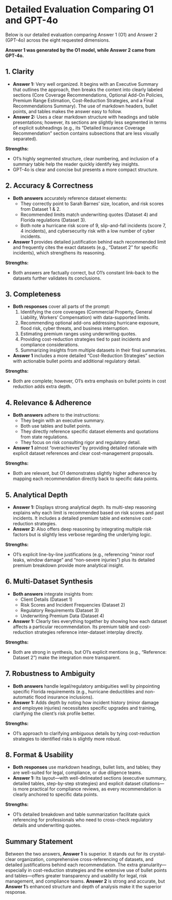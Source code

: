 # Detailed Evaluation Comparing O1 and GPT-4o

Below is our detailed evaluation comparing Answer 1 (O1) and Answer 2 (GPT-4o) across the eight requested dimensions.

**Answer 1 was generated by the O1 model, while Answer 2 came from GPT-4o.**

## 1. Clarity

- **Answer 1:** Very well organized. It begins with an Executive Summary that outlines the approach, then breaks the content into clearly labeled sections (Core Coverage Recommendations, Optional Add-On Policies, Premium Range Estimation, Cost-Reduction Strategies, and a Final Recommendations Summary). The use of markdown headers, bullet points, and tables makes the answer easy to follow.
- **Answer 2:** Uses a clear markdown structure with headings and table presentations; however, its sections are slightly less segmented in terms of explicit subheadings (e.g., its “Detailed Insurance Coverage Recommendation” section contains subsections that are less visually separated).

**Strengths:**
- O1’s highly segmented structure, clear numbering, and inclusion of a summary table help the reader quickly identify key insights.
- GPT-4o is clear and concise but presents a more compact structure.

## 2. Accuracy & Correctness

- **Both answers** accurately reference dataset elements:
  - They correctly point to Sarah Barnes’ size, location, and risk scores from Dataset 1 & 2.
  - Recommended limits match underwriting quotes (Dataset 4) and Florida regulations (Dataset 3).
  - Both note a hurricane risk score of 9, slip-and-fall incidents (score 7, 4 incidents), and cybersecurity risk with a low number of cyber incidents.
- **Answer 1** provides detailed justification behind each recommended limit and frequently cites the exact datasets (e.g., “Dataset 2” for specific incidents), which strengthens its reasoning.

**Strengths:**
- Both answers are factually correct, but O1’s constant link-back to the datasets further validates its conclusions.

## 3. Completeness

- **Both responses** cover all parts of the prompt:
  1. Identifying the core coverages (Commercial Property, General Liability, Workers’ Compensation) with data-supported limits.
  2. Recommending optional add-ons addressing hurricane exposure, flood risk, cyber threats, and business interruption.
  3. Estimating premium ranges using underwriting quotes.
  4. Providing cost-reduction strategies tied to past incidents and compliance considerations.
  5. Summarizing insights from multiple datasets in their final summaries.
- **Answer 1** includes a more detailed “Cost-Reduction Strategies” section with actionable bullet points and additional regulatory detail.

**Strengths:**
- Both are complete; however, O1’s extra emphasis on bullet points in cost reduction adds extra depth.

## 4. Relevance & Adherence

- **Both answers** adhere to the instructions:
  - They begin with an executive summary.
  - Both use tables and bullet points.
  - They directly reference specific dataset elements and quotations from state regulations.
  - They focus on risk consulting rigor and regulatory detail.
- **Answer 1** almost “overachieves” by providing detailed rationale with explicit dataset references and clear cost-management proposals.

**Strengths:**
- Both are relevant, but O1 demonstrates slightly higher adherence by mapping each recommendation directly back to specific data points.

## 5. Analytical Depth

- **Answer 1:** Displays strong analytical depth. Its multi-step reasoning explains why each limit is recommended based on risk scores and past incidents. It includes a detailed premium table and extensive cost-reduction strategies.
- **Answer 2:** Also offers deep reasoning by integrating multiple risk factors but is slightly less verbose regarding the underlying logic.

**Strengths:**
- O1’s explicit line-by-line justifications (e.g., referencing “minor roof leaks, window damage” and “non-severe injuries”) plus its detailed premium breakdown provide more analytical insight.

## 6. Multi-Dataset Synthesis

- **Both answers** integrate insights from:
  - Client Details (Dataset 1)
  - Risk Scores and Incident Frequencies (Dataset 2)
  - Regulatory Requirements (Dataset 3)
  - Underwriting Premium Data (Dataset 4)
- **Answer 1:** Clearly ties everything together by showing how each dataset affects a particular recommendation. Its premium table and cost-reduction strategies reference inter-dataset interplay directly.

**Strengths:**
- Both are strong in synthesis, but O1’s explicit mentions (e.g., “Reference: Dataset 2”) make the integration more transparent.

## 7. Robustness to Ambiguity

- **Both answers** handle legal/regulatory ambiguities well by pinpointing specific Florida requirements (e.g., hurricane deductibles and non-automatic flood insurance inclusions).
- **Answer 1:** Adds depth by noting how incident history (minor damage and employee injuries) necessitates specific upgrades and training, clarifying the client’s risk profile better.

**Strengths:**
- O1’s approach to clarifying ambiguous details by tying cost-reduction strategies to identified risks is slightly more robust.

## 8. Format & Usability

- **Both responses** use markdown headings, bullet lists, and tables; they are well-suited for legal, compliance, or due diligence teams.
- **Answer 1:** Its layout—with well-delineated sections (executive summary, detailed tables, step-by-step strategies) and explicit dataset citations—is more practical for compliance reviews, as every recommendation is clearly anchored to specific data points.

**Strengths:**
- O1’s detailed breakdown and table summarization facilitate quick referencing for professionals who need to cross-check regulatory details and underwriting quotes.

## Summary Statement

Between the two answers, **Answer 1** is superior. It stands out for its crystal-clear organization, comprehensive cross-referencing of datasets, and detailed justifications behind each recommendation. The extra granularity—especially in cost-reduction strategies and the extensive use of bullet points and tables—offers greater transparency and usability for legal, risk management, and compliance teams. **Answer 2** is strong and accurate, but **Answer 1**’s enhanced structure and depth of analysis make it the superior response.